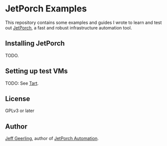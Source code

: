 # JetPorch Examples

This repository contains some examples and guides I wrote to learn and test out [JetPorch](https://www.jetporch.com), a fast and robust infrastructure automation tool.

## Installing JetPorch

TODO.

## Setting up test VMs

TODO: See [Tart](https://tart.run/quick-start/).

## License

GPLv3 or later

## Author

[Jeff Geerling](https://www.jeffgeerling.com), author of [JetPorch Automation](https://www.jetporchautomation.com).
